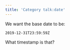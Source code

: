 ```yaml
---
title: 'Category talk:date'
---
```


We want the base date to be:

~~~
2019-12-31T23:59:59Z
~~~

What timestamp is that?
